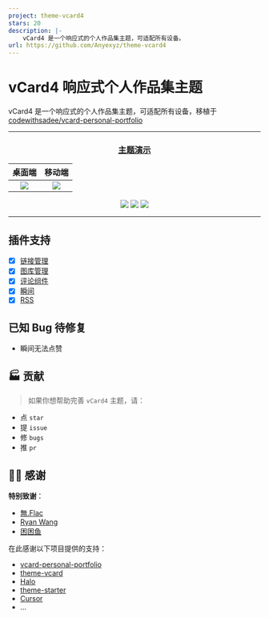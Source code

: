 ```yaml
---
project: theme-vcard4
stars: 20
description: |-
    vCard4 是一个响应式的个人作品集主题，可适配所有设备。
url: https://github.com/Anyexyz/theme-vcard4
---
```


# vCard4 响应式个人作品集主题

vCard4 是一个响应式的个人作品集主题，可适配所有设备，移植于 [codewithsadee/vcard-personal-portfolio](https://github.com/codewithsadee/vcard-personal-portfolio/)

---

<center>

  ### [主题演示](https://www.anye.xyz/?preview-theme=theme-vcard4)

|桌面端|移动端|
|:---:|:---:|
|![](website-demo-image/desktop.png)|![](website-demo-image/mobile.png)|

![](https://img.shields.io/badge/dynamic/yaml?label=Halo&query=%24.spec.requires&url=https://raw.githubusercontent.com/Anyexyz/theme-vcard4/main/theme.yaml&color=113,195,71)
![](https://img.shields.io/github/v/release/Anyexyz/theme-vcard4)
![](https://img.shields.io/badge/License-GPL%20v3.0-green.svg)

</center>

---

## 插件支持
- [x] [链接管理](https://www.halo.run/store/apps/app-hfbQg)
- [x] [图库管理](https://github.com/halo-sigs/plugin-photos)
- [x] [评论组件](https://www.halo.run/store/apps/app-YXyaD)
- [x] [瞬间](https://www.halo.run/store/apps/app-SnwWD)
- [x] [RSS](https://www.halo.run/store/apps/app-KhIVw)

## 已知 Bug 待修复

- 瞬间无法点赞

## 🏭 贡献

> 如果你想帮助完善 `vCard4` 主题，请：

- 点 `star`
- 提 `issue`
- 修 `bugs`
- 推 `pr`

## 🙆‍♂️ 感谢

**特别致谢**：

- [無.Flac](https://github.com/wflac/)
- [Ryan Wang](https://github.com/ruibaby)
- [困困鱼](https://github.com/chengzhongxue)


在此感谢以下项目提供的支持：

- [vcard-personal-portfolio](https://github.com/codewithsadee/vcard-personal-portfolio/)
- [theme-vcard](https://github.com/wflac/theme-vcard)
- [Halo](https://halo.run)
- [theme-starter](https://github.com/halo-dev/theme-starter)
- [Cursor](https://github.com/getcursor/cursor)
- ...
